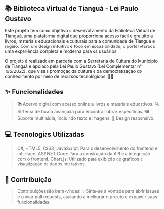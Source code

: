 ## 📚 Biblioteca Virtual de Tianguá - Lei Paulo Gustavo
Este projeto tem como objetivo o desenvolvimento da Biblioteca Virtual de Tianguá, uma plataforma digital que proporciona acesso fácil e gratuito a livros, materiais educacionais e culturais para a comunidade de Tianguá e região. Com um design intuitivo e foco em acessibilidade, o portal oferece uma experiência completa e moderna para os usuários.

O projeto é realizado em parceria com a Secretaria de Cultura do Município de Tianguá e apoiado pela Lei Paulo Gustavo (Lei Complementar nº 195/2022), que visa a promoção da cultura e da democratização do conhecimento por meio de recursos tecnológicos. 🎨📖

## ✨ Funcionalidades
> 📚 Acervo digital com acesso online a livros e materiais educativos.
> 🔍 Sistema de busca avançada para encontrar obras específicas.
> 🖼️ Suporte multimídia, incluindo texto e imagens.
> 🎨 Design responsivo.

## 💻 Tecnologias Utilizadas
> C#, HTML5, CSS3, JavaScript: Para o desenvolvimento do frontend e interface.
> ASP.NET Core: Para a construção da API e a integração com o frontend.
> Chart.js: Utilizado para exibição de gráficos e visualização de dados interativos.

## 🤝 Contribuição
>Contribuições são bem-vindas! 💡 Sinta-se à vontade para abrir issues e enviar pull requests, ajudando a melhorar o projeto e expandir suas funcionalidades.
